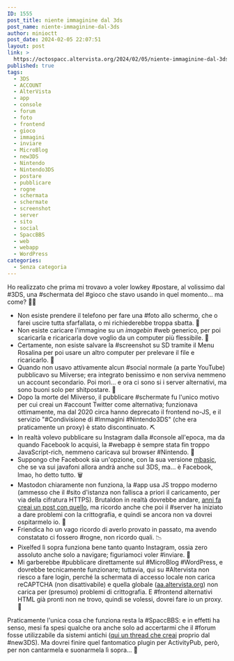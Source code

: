 ```yaml
---
ID: 1555
post_title: niente immaginine dal 3ds
post_name: niente-immaginine-dal-3ds
author: minioctt
post_date: 2024-02-05 22:07:51
layout: post
link: >
  https://octospacc.altervista.org/2024/02/05/niente-immaginine-dal-3ds/
published: true
tags:
  - 3DS
  - ACCOUNT
  - AlterVista
  - app
  - console
  - forum
  - foto
  - frontend
  - gioco
  - immagini
  - inviare
  - MicroBlog
  - new3DS
  - Nintendo
  - Nintendo3DS
  - postare
  - pubblicare
  - rogne
  - schermata
  - schermate
  - screenshot
  - server
  - sito
  - social
  - SpaccBBS
  - web
  - webapp
  - WordPress
categories:
  - Senza categoria
---
```

<!-- wp:paragraph -->
<p>Ho realizzato che prima mi trovavo a voler lowkey #postare, al volissimo dal #3DS, una #schermata del #gioco che stavo usando in quel momento... ma come? 😵‍💫</p>
<!-- /wp:paragraph -->

<!-- wp:list -->
<ul><!-- wp:list-item -->
<li>Non esiste prendere il telefono per fare una #foto allo schermo, che o farei uscire tutta sfarfallata, o mi richiederebbe troppa sbatta. 🥴</li>
<!-- /wp:list-item -->

<!-- wp:list-item -->
<li>Non esiste caricare l'immagine su un <em>imagebin</em> #web generico, per poi scaricarla e ricaricarla dove voglio da un computer più flessibile. 🤌</li>
<!-- /wp:list-item -->

<!-- wp:list-item -->
<li>Certamente, non esiste salvare la #screenshot su SD tramite il Menu Rosalina per poi usare un altro computer per prelevare il file e ricaricarlo. 🥏</li>
<!-- /wp:list-item -->

<!-- wp:list-item -->
<li>Quando non usavo attivamente alcun #social normale (a parte YouTube) pubblicavo su Miiverse; era integrato benissimo e non serviva nemmeno un account secondario. Poi morì... e ora ci sono si i server alternativi, ma sono buoni solo per shitpostare. 🪬</li>
<!-- /wp:list-item -->

<!-- wp:list-item -->
<li>Dopo la morte del Miiverso, il pubblicare #schermate fu l'unico motivo per cui creai un #account Twitter come alternativa; funzionava ottimamente, ma dal 2020 circa hanno deprecato il frontend no-JS, e il servizio "#Condivisione di #Immagini #Nintendo3DS" (che era praticamente un proxy) è stato discontinuato. ⛏️</li>
<!-- /wp:list-item -->

<!-- wp:list-item -->
<li>In realtà volevo pubblicare su Instagram dalla #console all'epoca, ma da quando Facebook lo acquisì, la #webapp è sempre stata fin troppo JavaScript-rich, nemmeno caricava sul browser #Nintendo. 💉</li>
<!-- /wp:list-item -->

<!-- wp:list-item -->
<li>Suppongo che Facebook sia un'opzione, con la sua versione <a href="https://mbasic.facebook.com">mbasic</a>, che se va sui javafoni allora andrà anche sul 3DS, ma... è Facebook, lmao, ho detto tutto. 🗑️</li>
<!-- /wp:list-item -->

<!-- wp:list-item -->
<li>Mastodon chiaramente non funziona, la #app usa JS troppo moderno (ammesso che il #sito d'istanza non fallisca a priori il caricamento, per via della cifratura HTTPS). Brutaldon in realtà dovrebbe andare, <a href="https://mastodon.uno/@octo/108204788913982944">anni fa creai un post con quello</a>, ma ricordo anche che poi il #server ha iniziato a dare problemi con la crittografia, e quindi se ancora non va dovrei ospitarmelo io. 🔐</li>
<!-- /wp:list-item -->

<!-- wp:list-item -->
<li>Friendica ho un vago ricordo di averlo provato in passato, ma avendo constatato ci fossero #rogne, non ricordo quali. 📉</li>
<!-- /wp:list-item -->

<!-- wp:list-item -->
<li>Pixelfed lì sopra funziona bene tanto quanto Instagram, ossia zero assoluto anche solo a navigare; figuriamoci voler #inviare. 📨</li>
<!-- /wp:list-item -->

<!-- wp:list-item -->
<li>Mi garberebbe #pubblicare direttamente sul #MicroBlog #WordPress, e dovrebbe tecnicamente funzionare; tuttavia, qui su #Altervista non riesco a fare login, perché la schermata di accesso locale non carica reCAPTCHA (non disattivabile) e quella globale (<a href="https://aa.altervista.org">aa.altervista.org</a>) non carica per (presumo) problemi di crittografia. E #frontend alternativi HTML già pronti non ne trovo, quindi se volessi, dovrei fare io un proxy. 🚪</li>
<!-- /wp:list-item --></ul>
<!-- /wp:list -->

<!-- wp:paragraph -->
<p>Praticamente l'unica cosa che funziona resta la #SpaccBBS: e in effetti ha senso, mesi fa spesi qualche ora anche solo ad accertarmi che il #forum fosse utilizzabile da sistemi antichi (<a href="https://bbs.spacc.eu.org/viewtopic.php?t=62">qui un thread che creai</a> proprio dal #new3DS). Ma dovrei finire quel fantomatico plugin per ActivityPub, però, per non cantarmela e suonarmela lì sopra... 🫠</p>
<!-- /wp:paragraph -->